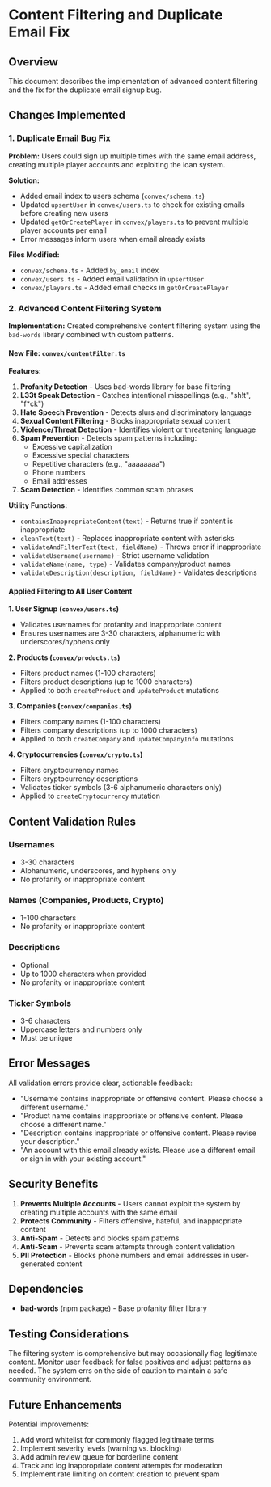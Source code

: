 # Content Filtering and Duplicate Email Fix

## Overview
This document describes the implementation of advanced content filtering and the fix for the duplicate email signup bug.

## Changes Implemented

### 1. Duplicate Email Bug Fix

**Problem:** Users could sign up multiple times with the same email address, creating multiple player accounts and exploiting the loan system.

**Solution:**
- Added email index to users schema (`convex/schema.ts`)
- Updated `upsertUser` in `convex/users.ts` to check for existing emails before creating new users
- Updated `getOrCreatePlayer` in `convex/players.ts` to prevent multiple player accounts per email
- Error messages inform users when email already exists

**Files Modified:**
- `convex/schema.ts` - Added `by_email` index
- `convex/users.ts` - Added email validation in `upsertUser`
- `convex/players.ts` - Added email checks in `getOrCreatePlayer`

### 2. Advanced Content Filtering System

**Implementation:**
Created comprehensive content filtering system using the `bad-words` library combined with custom patterns.

#### New File: `convex/contentFilter.ts`

**Features:**
1. **Profanity Detection** - Uses bad-words library for base filtering
2. **L33t Speak Detection** - Catches intentional misspellings (e.g., "sh!t", "f*ck")
3. **Hate Speech Prevention** - Detects slurs and discriminatory language
4. **Sexual Content Filtering** - Blocks inappropriate sexual content
5. **Violence/Threat Detection** - Identifies violent or threatening language
6. **Spam Prevention** - Detects spam patterns including:
   - Excessive capitalization
   - Excessive special characters
   - Repetitive characters (e.g., "aaaaaaaa")
   - Phone numbers
   - Email addresses
7. **Scam Detection** - Identifies common scam phrases

**Utility Functions:**
- `containsInappropriateContent(text)` - Returns true if content is inappropriate
- `cleanText(text)` - Replaces inappropriate content with asterisks
- `validateAndFilterText(text, fieldName)` - Throws error if inappropriate
- `validateUsername(username)` - Strict username validation
- `validateName(name, type)` - Validates company/product names
- `validateDescription(description, fieldName)` - Validates descriptions

#### Applied Filtering to All User Content

**1. User Signup (`convex/users.ts`)**
- Validates usernames for profanity and inappropriate content
- Ensures usernames are 3-30 characters, alphanumeric with underscores/hyphens only

**2. Products (`convex/products.ts`)**
- Filters product names (1-100 characters)
- Filters product descriptions (up to 1000 characters)
- Applied to both `createProduct` and `updateProduct` mutations

**3. Companies (`convex/companies.ts`)**
- Filters company names (1-100 characters)
- Filters company descriptions (up to 1000 characters)
- Applied to both `createCompany` and `updateCompanyInfo` mutations

**4. Cryptocurrencies (`convex/crypto.ts`)**
- Filters cryptocurrency names
- Filters cryptocurrency descriptions
- Validates ticker symbols (3-6 alphanumeric characters only)
- Applied to `createCryptocurrency` mutation

## Content Validation Rules

### Usernames
- 3-30 characters
- Alphanumeric, underscores, and hyphens only
- No profanity or inappropriate content

### Names (Companies, Products, Crypto)
- 1-100 characters
- No profanity or inappropriate content

### Descriptions
- Optional
- Up to 1000 characters when provided
- No profanity or inappropriate content

### Ticker Symbols
- 3-6 characters
- Uppercase letters and numbers only
- Must be unique

## Error Messages

All validation errors provide clear, actionable feedback:
- "Username contains inappropriate or offensive content. Please choose a different username."
- "Product name contains inappropriate or offensive content. Please choose a different name."
- "Description contains inappropriate or offensive content. Please revise your description."
- "An account with this email already exists. Please use a different email or sign in with your existing account."

## Security Benefits

1. **Prevents Multiple Accounts** - Users cannot exploit the system by creating multiple accounts with the same email
2. **Protects Community** - Filters offensive, hateful, and inappropriate content
3. **Anti-Spam** - Detects and blocks spam patterns
4. **Anti-Scam** - Prevents scam attempts through content validation
5. **PII Protection** - Blocks phone numbers and email addresses in user-generated content

## Dependencies

- **bad-words** (npm package) - Base profanity filter library

## Testing Considerations

The filtering system is comprehensive but may occasionally flag legitimate content. Monitor user feedback for false positives and adjust patterns as needed. The system errs on the side of caution to maintain a safe community environment.

## Future Enhancements

Potential improvements:
1. Add word whitelist for commonly flagged legitimate terms
2. Implement severity levels (warning vs. blocking)
3. Add admin review queue for borderline content
4. Track and log inappropriate content attempts for moderation
5. Implement rate limiting on content creation to prevent spam
